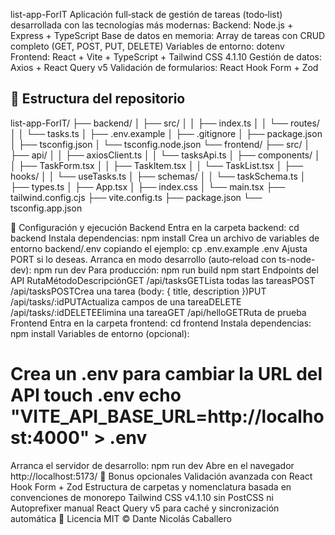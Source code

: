 list-app-ForIT
Aplicación full‑stack de gestión de tareas (todo‑list) desarrollada con las tecnologías más modernas:
Backend: Node.js + Express + TypeScript
Base de datos en memoria: Array de tareas con CRUD completo (GET, POST, PUT, DELETE)
Variables de entorno: dotenv
Frontend: React + Vite + TypeScript + Tailwind CSS 4.1.10
Gestión de datos: Axios + React Query v5
Validación de formularios: React Hook Form + Zod
## 📂 Estructura del repositorio

list-app-ForIT/ 
├── backend/ 
│ ├── src/ 
│ │ ├── index.ts 
│ │ └── routes/ 
│ │   └── tasks.ts 
│ ├── .env.example
│ ├── .gitignore 
│ ├── package.json 
│ ├── tsconfig.json 
│ └── tsconfig.node.json 
└── frontend/ 
  ├── src/ 
  │ ├── api/ 
  │ │ ├── axiosClient.ts 
  │ │ └── tasksApi.ts 
  │ ├── components/ 
    │ │ ├── TaskForm.tsx 
    │ │ ├── TaskItem.tsx 
    │ │ └── TaskList.tsx 
    │ ├── hooks/ 
    │ │ └── useTasks.ts 
    │ ├── schemas/ 
    │ │ └── taskSchema.ts 
    │ ├── types.ts 
    │ ├── App.tsx 
    │ ├── index.css 
    │ └── main.tsx 
├── tailwind.config.cjs 
├── vite.config.ts 
├── package.json 
└── tsconfig.app.json 

🚀 Configuración y ejecución
Backend
Entra en la carpeta backend:
cd backend 
Instala dependencias:
npm install 
Crea un archivo de variables de entorno backend/.env copiando el ejemplo:
cp .env.example .env 
Ajusta PORT si lo deseas.
Arranca en modo desarrollo (auto‑reload con ts-node-dev):
npm run dev 
Para producción:
npm run build npm start 
Endpoints del API
RutaMétodoDescripciónGET /api/tasksGETLista todas las tareasPOST /api/tasksPOSTCrea una tarea (body: { title, description })PUT /api/tasks/:idPUTActualiza campos de una tareaDELETE /api/tasks/:idDELETEElimina una tareaGET /api/helloGETRuta de prueba 
Frontend
Entra en la carpeta frontend:
cd frontend 
Instala dependencias:
npm install 
Variables de entorno (opcional):
# Crea un .env para cambiar la URL del API touch .env echo "VITE_API_BASE_URL=http://localhost:4000" > .env 
Arranca el servidor de desarrollo:
npm run dev 
Abre en el navegador http://localhost:5173/
🎁 Bonus opcionales
Validación avanzada con React Hook Form + Zod
Estructura de carpetas y nomenclatura basada en convenciones de monorepo
Tailwind CSS v4.1.10 sin PostCSS ni Autoprefixer manual
React Query v5 para caché y sincronización automática
📝 Licencia
MIT © Dante Nicolás Caballero
